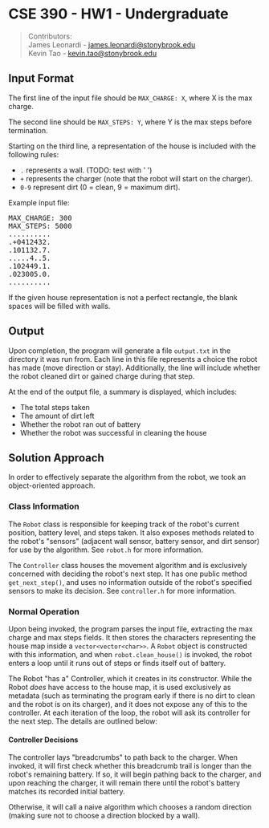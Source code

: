# CSE 390 - HW1 - Undergraduate
> Contributors:\
> James Leonardi - <james.leonardi@stonybrook.edu>\
> Kevin Tao - <kevin.tao@stonybrook.edu>

## Input Format
The first line of the input file should be `MAX_CHARGE: X`, where X is the max charge.

The second line should be `MAX_STEPS: Y`, where Y is the max steps before termination.

Starting on the third line, a representation of the house is included with the following rules:
- `.` represents a wall. (TODO: test with ' ')
- `+` represents the charger (note that the robot will start on the charger).
- `0-9` represent dirt (0 = clean, 9 = maximum dirt).

Example input file:

<pre>
MAX_CHARGE: 300
MAX_STEPS: 5000
..........
.+0412432.
.101132.7.
.....4..5.
.102449.1.
.023005.0.
..........
</pre>

If the given house representation is not a perfect rectangle, the blank spaces will be filled with walls.

## Output
Upon completion, the program will generate a file `output.txt` in the directory it was run from.
Each line in this file represents a choice the robot has made (move direction or stay).
Additionally, the line will include whether the robot cleaned dirt or gained charge during that step.

At the end of the output file, a summary is displayed, which includes:
- The total steps taken
- The amount of dirt left
- Whether the robot ran out of battery
- Whether the robot was successful in cleaning the house

## Solution Approach
In order to effectively separate the algorithm from the robot, we took an object-oriented approach.

### Class Information
The `Robot` class is responsible for keeping track of the robot's current position, battery level, and steps taken.
It also exposes methods related to the robot's "sensors" (adjacent wall sensor, battery sensor, and dirt sensor) for use by the algorithm.
See `robot.h` for more information.

The `Controller` class houses the movement algorithm and is exclusively concerned with deciding the robot's next step.
It has one public method `get_next_step()`, and uses no information outside of the robot's specified sensors to make its decision.
See `controller.h` for more information.

### Normal Operation
Upon being invoked, the program parses the input file, extracting the max charge and max steps fields.
It then stores the characters representing the house map inside a `vector<vector<char>>`.
A `Robot` object is constructed with this information, and when `robot.clean_house()` is invoked, the robot enters a loop until it runs out of steps or finds itself out of battery.

The Robot "has a" Controller, which it creates in its constructor.
While the Robot *does* have access to the house map, it is used exclusively as metadata (such as terminating the program early if there is no dirt to clean and the robot is on its charger), and it does not expose any of this to the controller.
At each iteration of the loop, the robot will ask its controller for the next step.
The details are outlined below:

#### Controller Decisions
The controller lays "breadcrumbs" to path back to the charger.
When invoked, it will first check whether this breadcrumb trail is longer than the robot's remaining battery.
If so, it will begin pathing back to the charger, and upon reaching the charger, it will remain there until the robot's battery matches its recorded initial battery.

Otherwise, it will call a naive algorithm which chooses a random direction (making sure not to choose a direction blocked by a wall).
